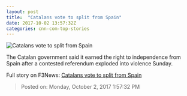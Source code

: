 ```yaml
---
layout: post
title:  "Catalans vote to split from Spain"
date: 2017-10-02 13:57:32Z
categories: cnn-com-top-stories
---
```


![Catalans vote to split from Spain](http://i2.cdn.cnn.com/cnnnext/dam/assets/171001183613-21-catalonia-referendum-1001-super-tease.jpg)

The Catalan government said it earned the right to independence from Spain after a contested referendum exploded into violence Sunday.


Full story on F3News: [Catalans vote to split from Spain](http://www.f3nws.com/n/VsseCJ)

> Posted on: Monday, October 2, 2017 1:57:32 PM
